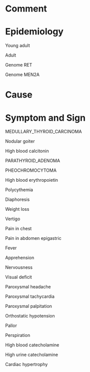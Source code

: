 # Comment

# Epidemiology

Young adult

Adult

Genome RET

Genome MEN2A

# Cause

# Symptom and Sign

MEDULLARY_THYROID_CARCINOMA

Nodular goiter

High blood calcitonin

PARATHYROID_ADENOMA

PHEOCHROMOCYTOMA

High blood erythropoietin

Polycythemia

Diaphoresis

Weight loss

Vertigo

Pain in chest

Pain in abdomen epigastric

Fever

Apprehension

Nervousness

Visual deficit

Paroxysmal headache

Paroxysmal tachycardia

Paroxysmal palpitation

Orthostatic hypotension

Pallor

Perspiration

High blood catecholamine

High urine catecholamine

Cardiac hypertrophy

